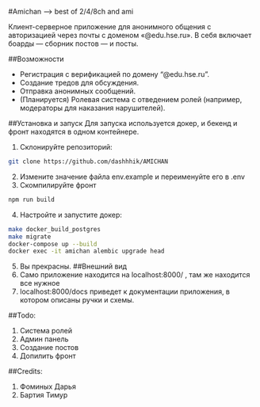 #Amichan —> best of 2/4/8ch and ami

Клиент-серверное приложение для анонимного общения с авторизацией через почты с доменом «@edu.hse.ru». В себя включает боарды — сборник постов — и посты. 

##Возможности

- Регистрация с верификацией по домену “@edu.hse.ru”.
- Создание тредов для обсуждения.
- Отправка анонимных сообщений.
- (Планируется) Ролевая система с отведением ролей (например, модераторы для наказания нарушителей).

##Установка и запуск 
Для запуска используется докер, и бекенд и фронт находятся в одном контейнере.

1. Склонируйте репозиторий:
```bash
git clone https://github.com/dashhhik/AMICHAN
```
2. Измените значение файла env.example и переименуйте его в .env
3. Скомпилируйте фронт
```bash
npm run build
```
4. Настройте и запустите докер: 
```bash
make docker_build_postgres
make migrate
docker-compose up --build
docker exec -it amichan alembic upgrade head
```
5. Вы прекрасны.
##Внешний вид
1. Само приложение находится на localhost:8000/ , там же находится все нужное
2. localhost:8000/docs приведет к документации приложения, в котором описаны ручки и схемы.

##Todo:
1. Система ролей 
2. Админ панель 
3. Создание постов
4. Допилить фронт


##Credits:
1. Фоминых Дарья
2. Бартия Тимур